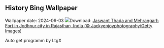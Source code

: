 ## History Bing Wallpaper
Wallpaper date: 2024-06-03
![](https://www.bing.com/th?id=OHR.JaswantThadaIN_EN-IN5851391718_UHD.jpg&w=1000)Download: [Jaswant Thada and Mehrangarh Fort in Jodhpur city in Rajasthan, India (© Jackyenjoyphotography/Getty Images)](https://www.bing.com/th?id=OHR.JaswantThadaIN_EN-IN5851391718_UHD.jpg)

Auto get programm by LtgX
